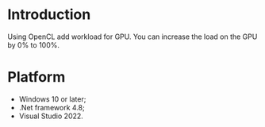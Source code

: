 
# Introduction

Using OpenCL add workload for GPU.
You can increase the load on the GPU by 0% to 100%.


# Platform

- Windows 10 or later;
- .Net framework 4.8;
- Visual Studio 2022.
